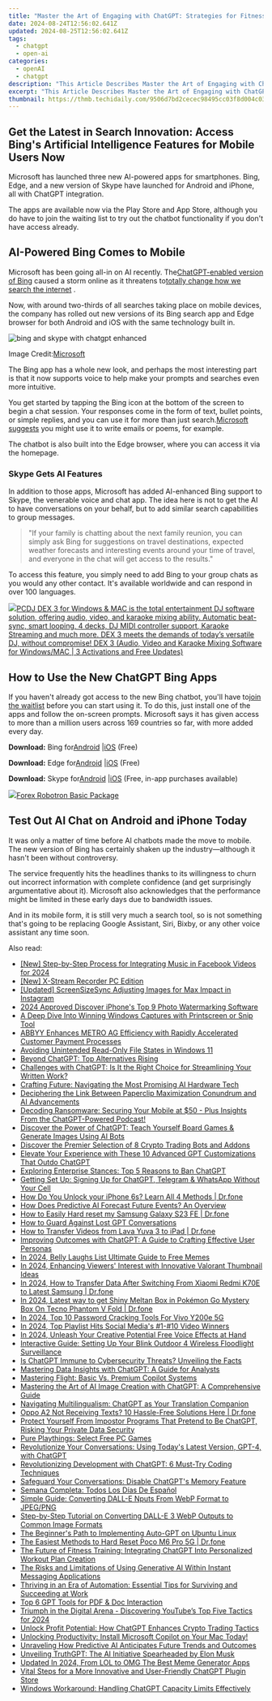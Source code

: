 ```yaml
---
title: "Master the Art of Engaging with ChatGPT: Strategies for Fitness Aficionados to Get Better Responses"
date: 2024-08-24T12:56:02.641Z
updated: 2024-08-25T12:56:02.641Z
tags:
  - chatgpt
  - open-ai
categories:
  - openAI
  - chatgpt
description: "This Article Describes Master the Art of Engaging with ChatGPT: Strategies for Fitness Aficionados to Get Better Responses"
excerpt: "This Article Describes Master the Art of Engaging with ChatGPT: Strategies for Fitness Aficionados to Get Better Responses"
thumbnail: https://thmb.techidaily.com/9506d7bd2cecec98495cc03f8d004c03b0c85881c0a7db857ddbaa57f04d4e15.jpg
---
```


## Get the Latest in Search Innovation: Access Bing's Artificial Intelligence Features for Mobile Users Now

 Microsoft has launched three new AI-powered apps for smartphones. Bing, Edge, and a new version of Skype have launched for Android and iPhone, all with ChatGPT integration.

 The apps are available now via the Play Store and App Store, although you do have to join the waiting list to try out the chatbot functionality if you don't have access already.

## AI-Powered Bing Comes to Mobile

 Microsoft has been going all-in on AI recently. The[ChatGPT-enabled version of Bing](https://www.makeuseof.com/microsoft-bing-gets-chatgpt-ai/) caused a storm online as it threatens to[totally change how we search the internet](https://www.makeuseof.com/is-chatgpt-search-engine-threat/) .

 Now, with around two-thirds of all searches taking place on mobile devices, the company has rolled out new versions of its Bing search app and Edge browser for both Android and iOS with the same technology built in.

![bing and skype with chatgpt enhanced](https://static1.makeuseofimages.com/wordpress/wp-content/uploads/2023/02/bing-and-skype-with-chatgpt-enhanced.jpg)

 Image Credit:[Microsoft](https://blogs.microsoft.com/blog/2023/02/22/the-new-bing-preview-experience-arrives-on-bing-and-edge-mobile-apps-introducing-bing-now-in-skype/)

 The Bing app has a whole new look, and perhaps the most interesting part is that it now supports voice to help make your prompts and searches even more intuitive.

 You get started by tapping the Bing icon at the bottom of the screen to begin a chat session. Your responses come in the form of text, bullet points, or simple replies, and you can use it for more than just search.[Microsoft suggests](https://blogs.microsoft.com/blog/2023/02/22/the-new-bing-preview-experience-arrives-on-bing-and-edge-mobile-apps-introducing-bing-now-in-skype/) you might use it to write emails or poems, for example.

 The chatbot is also built into the Edge browser, where you can access it via the homepage.

### Skype Gets AI Features

 In addition to those apps, Microsoft has added AI-enhanced Bing support to Skype, the venerable voice and chat app. The idea here is not to get the AI to have conversations on your behalf, but to add similar search capabilities to group messages.

> "If your family is chatting about the next family reunion, you can simply ask Bing for suggestions on travel destinations, expected weather forecasts and interesting events around your time of travel, and everyone in the chat will get access to the results."

 To access this feature, you simply need to add Bing to your group chats as you would any other contact. It's available worldwide and can respond in over 100 languages.

<!-- affiliate ads begin -->
<a href="https://shop.pcdj.com/order/checkout.php?PRODS=4698824&QTY=1&AFFILIATE=108875&CART=1"> <img src="https://secure.avangate.com/images/merchant/47f4b6321e9fd8e8f7326a6adc1a7c1e/products/dex3pro-screenshot-homepage.png" border="0">PCDJ DEX 3 for Windows & MAC is the total entertainment DJ software solution, offering audio, video, and karaoke mixing ability. Automatic beat-sync, smart looping, 4 decks, DJ MIDI controller support, Karaoke Streaming and much more. 
DEX 3 meets the demands of today’s versatile DJ, without compromise! 
DEX 3 (Audio, Video and Karaoke Mixing Software for Windows/MAC | 3 Activations and Free Updates)</a>
<!-- affiliate ads end -->
## How to Use the New ChatGPT Bing Apps

 If you haven't already got access to the new Bing chatbot, you'll have to[join the waitlist](https://www.makeuseof.com/try-bing-ai-powered-search-engine/) before you can start using it. To do this, just install one of the apps and follow the on-screen prompts. Microsoft says it has given access to more than a million users across 169 countries so far, with more added every day.

**Download:** Bing for[Android](https://www.anrdoezrs.net/links/7251228/type/dlg/sid/UUmuoUeUpU2022079/https://play.google.com/store/apps/details?id=com.microsoft.bing) |[iOS](https://apps.apple.com/us/app/microsoft-bing-search/id345323231) (Free)

**Download:** Edge for[Android](https://www.anrdoezrs.net/links/7251228/type/dlg/sid/UUmuoUeUpU2022079/https://play.google.com/store/apps/details?id=com.microsoft.emmx) |[iOS](https://apps.apple.com/us/app/microsoft-edge-web-browser/id1288723196) (Free)

**Download:** Skype for[Android](https://www.anrdoezrs.net/links/7251228/type/dlg/sid/UUmuoUeUpU2022079/https://play.google.com/store/apps/details?id=com.skype.raider) |[iOS](https://apps.apple.com/us/app/skype/id304878510) (Free, in-app purchases available)

<!-- affiliate ads begin -->
<a href="https://secure.2checkout.com/order/checkout.php?PRODS=4726960&QTY=1&AFFILIATE=108875&CART=1"><img src="https://secure.avangate.com/images/merchant/5f4f7141b65a730b4efb0e0d51f63e94/products/forexrobotronbox.gif" border="0">Forex Robotron Basic Package</a>
<!-- affiliate ads end -->
## Test Out AI Chat on Android and iPhone Today

 It was only a matter of time before AI chatbots made the move to mobile. The new version of Bing has certainly shaken up the industry—although it hasn't been without controversy.

 The service frequently hits the headlines thanks to its willingness to churn out incorrect information with complete confidence (and get surprisingly argumentative about it). Microsoft also acknowledges that the performance might be limited in these early days due to bandwidth issues.

 And in its mobile form, it is still very much a search tool, so is not something that's going to be replacing Google Assistant, Siri, Bixby, or any other voice assistant any time soon.


<ins class="adsbygoogle"
     style="display:block"
     data-ad-format="autorelaxed"
     data-ad-client="ca-pub-7571918770474297"
     data-ad-slot="1223367746"></ins>



<ins class="adsbygoogle"
     style="display:block"
     data-ad-client="ca-pub-7571918770474297"
     data-ad-slot="8358498916"
     data-ad-format="auto"
     data-full-width-responsive="true"></ins>

<span class="atpl-alsoreadstyle">Also read:</span>
<div><ul>
<li><a href="https://facebook-video-content.techidaily.com/new-step-by-step-process-for-integrating-music-in-facebook-videos-for-2024/"><u>[New] Step-by-Step Process for Integrating Music in Facebook Videos for 2024</u></a></li>
<li><a href="https://video-screen-grab.techidaily.com/new-x-stream-recorder-pc-edition/"><u>[New] X-Stream Recorder PC Edition</u></a></li>
<li><a href="https://instagram-clips.techidaily.com/updated-screensizesync-adjusting-images-for-max-impact-in-instagram/"><u>[Updated] ScreenSizeSync  Adjusting Images for Max Impact in Instagram</u></a></li>
<li><a href="https://article-posts.techidaily.com/2024-approved-discover-iphones-top-9-photo-watermarking-software/"><u>2024 Approved  Discover iPhone's Top 9 Photo Watermarking Software</u></a></li>
<li><a href="https://windows11.techidaily.com/a-deep-dive-into-winning-windows-captures-with-printscreen-or-snip-tool/"><u>A Deep Dive Into Winning Windows Captures with Printscreen or Snip Tool</u></a></li>
<li><a href="https://solve-latest.techidaily.com/abbyy-enhances-metro-ag-efficiency-with-rapidly-accelerated-customer-payment-processes/"><u>ABBYY Enhances METRO AG Efficiency with Rapidly Accelerated Customer Payment Processes</u></a></li>
<li><a href="https://win11-tips.techidaily.com/avoiding-unintended-read-only-file-states-in-windows-11/"><u>Avoiding Unintended Read-Only File States in Windows 11</u></a></li>
<li><a href="https://tech-haven.techidaily.com/beyond-chatgpt-top-alternatives-rising/"><u>Beyond ChatGPT: Top Alternatives Rising</u></a></li>
<li><a href="https://tech-haven.techidaily.com/challenges-with-chatgpt-is-it-the-right-choice-for-streamlining-your-written-work/"><u>Challenges with ChatGPT: Is It the Right Choice for Streamlining Your Written Work?</u></a></li>
<li><a href="https://tech-haven.techidaily.com/crafting-future-navigating-the-most-promising-ai-hardware-tech/"><u>Crafting Future: Navigating the Most Promising AI Hardware Tech</u></a></li>
<li><a href="https://tech-haven.techidaily.com/deciphering-the-link-between-paperclip-maximization-conundrum-and-ai-advancements/"><u>Deciphering the Link Between Paperclip Maximization Conundrum and AI Advancements</u></a></li>
<li><a href="https://tech-haven.techidaily.com/decoding-ransomware-securing-your-mobile-at-50-plus-insights-from-the-chatgpt-powered-podcast/"><u>Decoding Ransomware: Securing Your Mobile at $50 - Plus Insights From the ChatGPT-Powered Podcast!</u></a></li>
<li><a href="https://tech-haven.techidaily.com/discover-the-power-of-chatgpt-teach-yourself-board-games-and-generate-images-using-ai-bots/"><u>Discover the Power of ChatGPT: Teach Yourself Board Games & Generate Images Using AI Bots</u></a></li>
<li><a href="https://tech-haven.techidaily.com/discover-the-premier-selection-of-8-crypto-trading-bots-and-addons/"><u>Discover the Premier Selection of 8 Crypto Trading Bots and Addons</u></a></li>
<li><a href="https://tech-haven.techidaily.com/elevate-your-experience-with-these-10-advanced-gpt-customizations-that-outdo-chatgpt/"><u>Elevate Your Experience with These 10 Advanced GPT Customizations That Outdo ChatGPT</u></a></li>
<li><a href="https://tech-haven.techidaily.com/exploring-enterprise-stances-top-5-reasons-to-ban-chatgpt/"><u>Exploring Enterprise Stances: Top 5 Reasons to Ban ChatGPT</u></a></li>
<li><a href="https://tech-haven.techidaily.com/getting-set-up-signing-up-for-chatgpt-telegram-and-whatsapp-without-your-cell/"><u>Getting Set Up: Signing Up for ChatGPT, Telegram & WhatsApp Without Your Cell</u></a></li>
<li><a href="https://iphone-unlock.techidaily.com/how-do-you-unlock-your-iphone-6s-learn-all-4-methods-drfone-by-drfone-ios/"><u>How Do You Unlock your iPhone 6s? Learn All 4 Methods | Dr.fone</u></a></li>
<li><a href="https://tech-haven.techidaily.com/how-does-predictive-ai-forecast-future-events-an-overview/"><u>How Does Predictive AI Forecast Future Events? An Overview</u></a></li>
<li><a href="https://techidaily.com/how-to-easily-hard-reset-my-samsung-galaxy-s23-fe-drfone-by-drfone-reset-android-reset-android/"><u>How to Easily Hard reset my Samsung Galaxy S23 FE | Dr.fone</u></a></li>
<li><a href="https://tech-haven.techidaily.com/how-to-guard-against-lost-gpt-conversations/"><u>How to Guard Against Lost GPT Conversations</u></a></li>
<li><a href="https://android-transfer.techidaily.com/how-to-transfer-videos-from-lava-yuva-3-to-ipad-drfone-by-drfone-transfer-from-android-transfer-from-android/"><u>How to Transfer Videos from Lava Yuva 3 to iPad | Dr.fone</u></a></li>
<li><a href="https://tech-haven.techidaily.com/improving-outcomes-with-chatgpt-a-guide-to-crafting-effective-user-personas/"><u>Improving Outcomes with ChatGPT: A Guide to Crafting Effective User Personas</u></a></li>
<li><a href="https://extra-resources.techidaily.com/in-2024-belly-laughs-list-ultimate-guide-to-free-memes/"><u>In 2024, Belly Laughs List  Ultimate Guide to Free Memes</u></a></li>
<li><a href="https://youtube-clips.techidaily.com/in-2024-enhancing-viewers-interest-with-innovative-valorant-thumbnail-ideas/"><u>In 2024, Enhancing Viewers' Interest with Innovative Valorant Thumbnail Ideas</u></a></li>
<li><a href="https://android-transfer.techidaily.com/in-2024-how-to-transfer-data-after-switching-from-xiaomi-redmi-k70e-to-latest-samsung-drfone-by-drfone-transfer-from-android-transfer-from-android/"><u>In 2024, How to Transfer Data After Switching From Xiaomi Redmi K70E to Latest Samsung | Dr.fone</u></a></li>
<li><a href="https://android-pokemon-go.techidaily.com/in-2024-latest-way-to-get-shiny-meltan-box-in-pokemon-go-mystery-box-on-tecno-phantom-v-fold-drfone-by-drfone-virtual-android/"><u>In 2024, Latest way to get Shiny Meltan Box in Pokémon Go Mystery Box On Tecno Phantom V Fold | Dr.fone</u></a></li>
<li><a href="https://unlock-android.techidaily.com/in-2024-top-10-password-cracking-tools-for-vivo-y200e-5g-by-drfone-android/"><u>In 2024, Top 10 Password Cracking Tools For Vivo Y200e 5G</u></a></li>
<li><a href="https://facebook-video-recording.techidaily.com/in-2024-top-playlist-hits-social-medias-1-10-video-winners/"><u>In 2024, Top Playlist Hits  Social Media's #1-#10 Video Winners</u></a></li>
<li><a href="https://some-guidance.techidaily.com/in-2024-unleash-your-creative-potential-free-voice-effects-at-hand/"><u>In 2024, Unleash Your Creative Potential  Free Voice Effects at Hand</u></a></li>
<li><a href="https://buynow-marvelous.techidaily.com/interactive-guide-setting-up-your-blink-outdoor-4-wireless-floodlight-surveillance/"><u>Interactive Guide: Setting Up Your Blink Outdoor 4 Wireless Floodlight Surveillance</u></a></li>
<li><a href="https://tech-haven.techidaily.com/is-chatgpt-immune-to-cybersecurity-threats-unveiling-the-facts/"><u>Is ChatGPT Immune to Cybersecurity Threats? Unveiling the Facts</u></a></li>
<li><a href="https://tech-haven.techidaily.com/mastering-data-insights-with-chatgpt-a-guide-for-analysts/"><u>Mastering Data Insights with ChatGPT: A Guide for Analysts</u></a></li>
<li><a href="https://tech-haven.techidaily.com/mastering-flight-basic-vs-premium-copilot-systems/"><u>Mastering Flight: Basic Vs. Premium Copilot Systems</u></a></li>
<li><a href="https://tech-haven.techidaily.com/mastering-the-art-of-ai-image-creation-with-chatgpt-a-comprehensive-guide/"><u>Mastering the Art of AI Image Creation with ChatGPT: A Comprehensive Guide</u></a></li>
<li><a href="https://tech-haven.techidaily.com/navigating-multilingualism-chatgpt-as-your-translation-companion/"><u>Navigating Multilingualism: ChatGPT as Your Translation Companion</u></a></li>
<li><a href="https://fix-guide.techidaily.com/oppo-a2-not-receiving-texts-10-hassle-free-solutions-here-drfone-by-drfone-fix-android-problems-fix-android-problems/"><u>Oppo A2 Not Receiving Texts? 10 Hassle-Free Solutions Here | Dr.fone</u></a></li>
<li><a href="https://tech-haven.techidaily.com/protect-yourself-from-impostor-programs-that-pretend-to-be-chatgpt-risking-your-private-data-security/"><u>Protect Yourself From Impostor Programs That Pretend to Be ChatGPT, Risking Your Private Data Security</u></a></li>
<li><a href="https://tech-haven.techidaily.com/pure-playthings-select-free-pc-games/"><u>Pure Playthings: Select Free PC Games</u></a></li>
<li><a href="https://tech-haven.techidaily.com/revolutionize-your-conversations-using-todays-latest-version-gpt-4-with-chatgpt/"><u>Revolutionize Your Conversations: Using Today's Latest Version, GPT-4, with ChatGPT</u></a></li>
<li><a href="https://tech-haven.techidaily.com/revolutionizing-development-with-chatgpt-6-must-try-coding-techniques/"><u>Revolutionizing Development with ChatGPT: 6 Must-Try Coding Techniques</u></a></li>
<li><a href="https://tech-haven.techidaily.com/safeguard-your-conversations-disable-chatgpts-memory-feature/"><u>Safeguard Your Conversations: Disable ChatGPT's Memory Feature</u></a></li>
<li><a href="https://mondly-stories.techidaily.com/semana-completa-todos-los-dias-de-espanol/"><u>Semana Completa: Todos Los Días De Español</u></a></li>
<li><a href="https://tech-haven.techidaily.com/simple-guide-converting-dall-e-nputs-from-webp-format-to-jpegpng/"><u>Simple Guide: Converting DALL-E Nputs From WebP Format to JPEG/PNG</u></a></li>
<li><a href="https://tech-haven.techidaily.com/step-by-step-tutorial-on-converting-dall-e-3-webp-outputs-to-common-image-formats/"><u>Step-by-Step Tutorial on Converting DALL-E 3 WebP Outputs to Common Image Formats</u></a></li>
<li><a href="https://tech-haven.techidaily.com/the-beginners-path-to-implementing-auto-gpt-on-ubuntu-linux/"><u>The Beginner's Path to Implementing Auto-GPT on Ubuntu Linux</u></a></li>
<li><a href="https://techidaily.com/the-easiest-methods-to-hard-reset-poco-m6-pro-5g-drfone-by-drfone-reset-android-reset-android/"><u>The Easiest Methods to Hard Reset Poco M6 Pro 5G | Dr.fone</u></a></li>
<li><a href="https://tech-haven.techidaily.com/the-future-of-fitness-training-integrating-chatgpt-into-personalized-workout-plan-creation/"><u>The Future of Fitness Training: Integrating ChatGPT Into Personalized Workout Plan Creation</u></a></li>
<li><a href="https://tech-haven.techidaily.com/the-risks-and-limitations-of-using-generative-ai-within-instant-messaging-applications/"><u>The Risks and Limitations of Using Generative AI Within Instant Messaging Applications</u></a></li>
<li><a href="https://tech-haven.techidaily.com/thriving-in-an-era-of-automation-essential-tips-for-surviving-and-succeeding-at-work/"><u>Thriving in an Era of Automation: Essential Tips for Surviving and Succeeding at Work</u></a></li>
<li><a href="https://tech-haven.techidaily.com/top-6-gpt-tools-for-pdf-and-doc-interaction/"><u>Top 6 GPT Tools for PDF & Doc Interaction</u></a></li>
<li><a href="https://facebook-video-share.techidaily.com/triumph-in-the-digital-arena-discovering-youtubes-top-five-tactics-for-2024/"><u>Triumph in the Digital Arena - Discovering YouTube’s Top Five Tactics for 2024</u></a></li>
<li><a href="https://tech-haven.techidaily.com/unlock-profit-potential-how-chatgpt-enhances-crypto-trading-tactics/"><u>Unlock Profit Potential: How ChatGPT Enhances Crypto Trading Tactics</u></a></li>
<li><a href="https://tech-haven.techidaily.com/unlocking-productivity-install-microsoft-copilot-on-your-mac-today/"><u>Unlocking Productivity: Install Microsoft Copilot on Your Mac Today!</u></a></li>
<li><a href="https://tech-haven.techidaily.com/unraveling-how-predictive-ai-anticipates-future-trends-and-outcomes/"><u>Unraveling How Predictive AI Anticipates Future Trends and Outcomes</u></a></li>
<li><a href="https://tech-haven.techidaily.com/unveiling-truthgpt-the-ai-initiative-spearheaded-by-elon-musk/"><u>Unveiling TruthGPT: The AI Initiative Spearheaded by Elon Musk</u></a></li>
<li><a href="https://ai-video-apps.techidaily.com/updated-in-2024-from-lol-to-omg-the-best-meme-generator-apps/"><u>Updated In 2024, From LOL to OMG The Best Meme Generator Apps</u></a></li>
<li><a href="https://tech-haven.techidaily.com/vital-steps-for-a-more-innovative-and-user-friendly-chatgpt-plugin-store/"><u>Vital Steps for a More Innovative and User-Friendly ChatGPT Plugin Store</u></a></li>
<li><a href="https://tech-haven.techidaily.com/windows-workaround-handling-chatgpt-capacity-limits-effectively/"><u>Windows Workaround: Handling ChatGPT Capacity Limits Effectively</u></a></li>
</ul></div>
